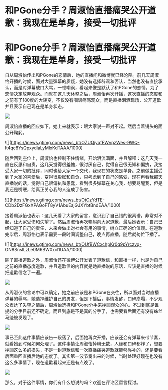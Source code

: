 # 和PGone分手？周淑怡直播痛哭公开道歉：我现在是单身，接受一切批评

# 和PGone分手？周淑怡直播痛哭公开道歉：我现在是单身，接受一切批评

自从周淑怡传出和PGone的恋情后，她的直播间和微博就已经沦陷。前几天周淑怡开播的时候，面对大量弹幕的质疑，她没有选择辟谣和否认，当然也没有直接承认，而是对弹幕破口大骂，一顿嘲讽，看起来像是默认了和PGone的恋情，为了恋情决定放弃观众。而就在这几天休整之后，周淑怡再次开播，这次直播的态度和之前有了180度的大转变，不仅没有嘲讽痛骂观众，而是直播泪洒现场，公开道歉并且表示自己现在是单身状态。

![](https://inews.gtimg.com/news_bt/OgzwFZDix_1kBGqXOkvJfXd9rY6Cr9ioBZENuhV89WJrAAA/1000)

周淑怡直播的回应如下，她上来就表示：跟大家说一声对不起。然后当着镜头的面公开鞠躬。

![](https://inews.gtimg.com/news_bt/OZUQiyqfEWvpzWes-9WQ-
It4qc8YsQpxydlaLyMlxKdTAAA/1000)

随后回到座位上，周淑怡也控制不住情绪，开始泪流满面，并且解释：这几天我一直在反思和自责，这几天觉得很羞愧，很讨厌自己，觉得自己很无知和偏执，我接受大家一切的批评，同时也给大家一个交代，我现在的状态是单身。之前做主播受到了大家的喜爱后，变得很膨胀和自负，只考虑到了自己的感受，现在再看我那天直播说的话，觉得自己很偏执和愚蠢，看到很多弹幕在关心我，想要骂醒我，但是我还是嘴硬，给真正关心我的人造成了伤害。

![](https://inews.gtimg.com/news_bt/OtCzYdTE-
CDb2DzFGxXPAGoFT8yV1AbuEajGJXYbtBndEAA/1000)

接着周淑怡也表示：这几天看了大家的留言，意识到了自己错的很离谱，非常对不起，让大家受伤和失望了。然后周淑怡再次鞠躬向大家道歉，最后她表示：自己已经知道了自己的责任，未来会做出对社会有用的事情，树立正确的价值观。在道歉完毕后，周淑怡也表示需要一段时间调整自己，晚点再直播，随后就匆忙下播了。

![](https://inews.gtimg.com/news_bt/OUfBWCxchpKr0q9pYrczvq-
ON8SnslLzLe0M6BW0xcl1UAA/1000)

除了直播道歉之外，周淑怡还在微博公开发表了道歉信，和直播一样，也是为自己之前的直播态度道歉，并且道歉信的内容就是她直播说的原话，应该是直播的时候把道歉信念了一遍。

![](https://inews.gtimg.com/news_bt/OjqFKN5wjBrZ4Xc7kIfanN9v1d2aZkxiOLGwwzZofKT1cAA/1000)

从周淑仪的言论中可以确定，她之前应该是和PGone在交往，所以面对当时直播弹幕的辱骂，她选择维护自己的男友，但是下播后，事情发酵，口碑崩塌，不少观众表达了失望之情后，周淑怡选择和PGone分手来挽回观众的心。不过到底是谁提的分手目前还不确定，而且到底是不是真的分手了，也需要看后面还有没有蛛丝马迹被发现了。

![](https://inews.gtimg.com/news_bt/O21qvvaGgDwWmxKmu2Ke8HMaFT9ezcjc8f46fVK7i7pecAA/1000)

事已至此这件事情应该告一段落了，后面她再次开播，应该还会有弹幕来带节奏，就看她到时候如何处理了。这件事情让周淑怡掉粉无数，人缘和口碑都炸了，想要挽回这么多的损失，不是一封道歉信和一次直播痛哭道歉就能够弥补的，还是要看后面重回直播后她的态度了。其实第一波节奏出来的时候，当时处理好现在也没有这么多事情了，现在道歉看起来还是有点晚了。

![](https://inews.gtimg.com/news_bt/OcOFoG8IX4_9Bkb1NF8G0w2I1qjNbT111hVjs2XEaZfCIAA/1000)

那么，对于这件事情，你们有什么想说的吗？欢迎在评论区留言探讨。


